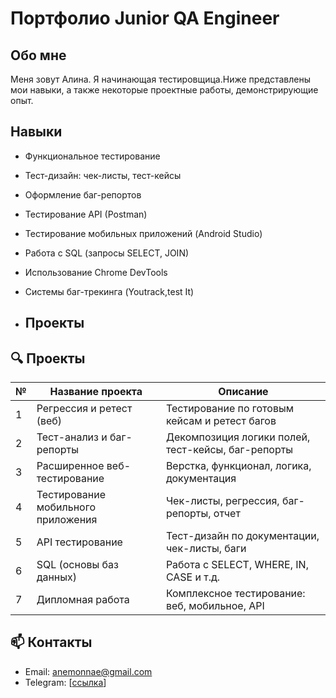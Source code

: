 # Портфолио Junior QA Engineer

## Обо мне
Меня зовут Алина. Я начинающая тестировщица.Ниже представлены мои навыки, а также некоторые проектные работы, демонстрирующие опыт.

## Навыки
- Функциональное тестирование
- Тест-дизайн: чек-листы, тест-кейсы
- Оформление баг-репортов
- Тестирование API (Postman)
- Тестирование мобильных приложений (Android Studio)
- Работа с SQL (запросы SELECT, JOIN)
- Использование Chrome DevTools
- Системы баг-трекинга (Youtrack,test It)

- ## Проекты
## 🔍 Проекты

| №  | Название проекта                   | Описание |
|----|------------------------------------|----------|
| 1  | Регрессия и ретест (веб)           | Тестирование по готовым кейсам и ретест багов |
| 2  | Тест-анализ и баг-репорты          | Декомпозиция логики полей, тест-кейсы, баг-репорты |
| 3  | Расширенное веб-тестирование       | Верстка, функционал, логика, документация |
| 4  | Тестирование мобильного приложения | Чек-листы, регрессия, баг-репорты, отчет |
| 5  | API тестирование                   | Тест-дизайн по документации, чек-листы, баги |
| 6  | SQL (основы баз данных)            | Работа с SELECT, WHERE, IN, CASE и т.д. |
| 7  | Дипломная работа                   | Комплексное тестирование: веб, мобильное, API |

## 📫 Контакты

- Email: anemonnae@gmail.com
- Telegram: [[ссылка](https://t.me/gideonnae)]
